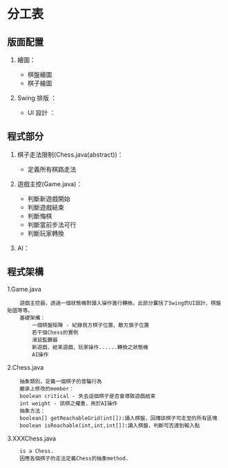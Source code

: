 分工表
===========

版面配置
-----------

1. 繪圖：

	* 棋盤繪圖
	* 棋子繪圖

2. Swing 排版 ：

	* UI 設計 ：

程式部分
-----------

1. 棋子走法限制(Chess.java(abstract))：

	* 定義所有棋路走法

2. 遊戲主控(Game.java)：

	* 判斷新遊戲開始
	* 判斷遊戲結束
	* 判斷悔棋
	* 判斷當前步法可行
	* 判斷玩家轉換

3. AI：

程式架構
-----------

1.Game.java

		遊戲主控器，透過一個狀態機對讀入操作進行轉換。此部分囊括了Swing的UI設計、棋盤貼圖等等。
		基礎架構：
			一個棋盤矩陣 - 紀錄我方棋子位置、敵方旗子位置
			若干個Chess的實例
			滑鼠監聽器
			新遊戲、結束遊戲、玩家操作......轉換之狀態機
			AI操作

2.Chess.java

		抽象類別，定義一個棋子的普騙行為
		繼承上修改的member：
		boolean critical - 失去這個棋子是否會導致遊戲結束
		int weight - 該棋之權重，用於AI操作
		抽象方法：
		boolean[] getReachableGrid(int[]):讀入棋盤，回傳該棋子可走至的所有區塊
		boolean isReachable(int,int,int[]):讀入棋盤，判斷可否達到輸入點

3.XXXChess.java

		is a Chess.
		因應各個棋子的走法定義Chess的抽象method.
